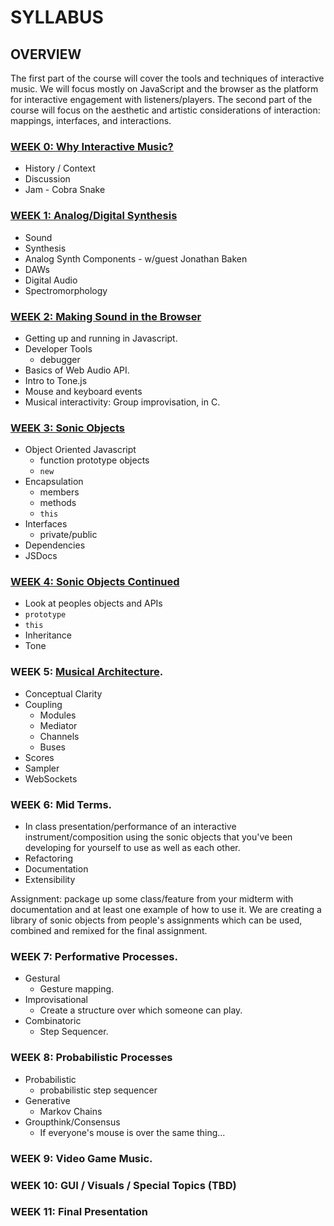 # SYLLABUS

## OVERVIEW

The first part of the course will cover the tools and techniques of interactive music. We will focus mostly on JavaScript and the browser as the platform for interactive engagement with listeners/players. The second part of the course will focus on the aesthetic and artistic considerations of interaction: mappings, interfaces, and interactions. 

### [WEEK 0: Why Interactive Music?](week0/)

* History / Context
* Discussion
* Jam - Cobra Snake

### [WEEK 1: Analog/Digital Synthesis](week1/)

* Sound
* Synthesis
* Analog Synth Components - w/guest Jonathan Baken
* DAWs
* Digital Audio
* Spectromorphology

### [WEEK 2: Making Sound in the Browser](week2/)

* Getting up and running in Javascript. 
* Developer Tools
	* debugger
* Basics of Web Audio API. 
* Intro to Tone.js
* Mouse and keyboard events
* Musical interactivity: Group improvisation, in C. 

### [WEEK 3: Sonic Objects](week3/)

* Object Oriented Javascript
	* function prototype objects
	* `new`
* Encapsulation
	* members
	* methods
	* `this`
* Interfaces
	* private/public
* Dependencies
* JSDocs

### [WEEK 4: Sonic Objects Continued](week4/)

* Look at peoples objects and APIs
* `prototype`
* `this`
* Inheritance
* Tone

### WEEK 5: [Musical Architecture](week5).

* Conceptual Clarity
* Coupling
	* Modules
	* Mediator
	* Channels
	* Buses
* Scores
* Sampler
* WebSockets

### WEEK 6: Mid Terms.

* In class presentation/performance of an interactive instrument/composition using the sonic objects that you've been developing for yourself to use as well as each other. 
* Refactoring
* Documentation
* Extensibility

Assignment: package up some class/feature from your midterm with documentation and at least one example of how to use it. We are creating a library of sonic objects from people's assignments which can be used, combined and remixed for the final assignment. 

### WEEK 7: Performative Processes.

* Gestural
	* Gesture mapping.
* Improvisational
	* Create a structure over which someone can play.
* Combinatoric
	* Step Sequencer.

### WEEK 8: Probabilistic Processes

* Probabilistic
	* probabilistic step sequencer
* Generative
	* Markov Chains
* Groupthink/Consensus
	* If everyone's mouse is over the same thing...


### WEEK 9: Video Game Music.

### WEEK 10: GUI / Visuals / Special Topics (TBD)

### WEEK 11: Final Presentation
